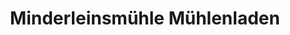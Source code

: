 ---
title: "Minderleinsmühle Mühlenladen"
url: /neunkirchen-a-brand/minderleinsmuehle-muehlenladen/
shop: Lebensmittel
---